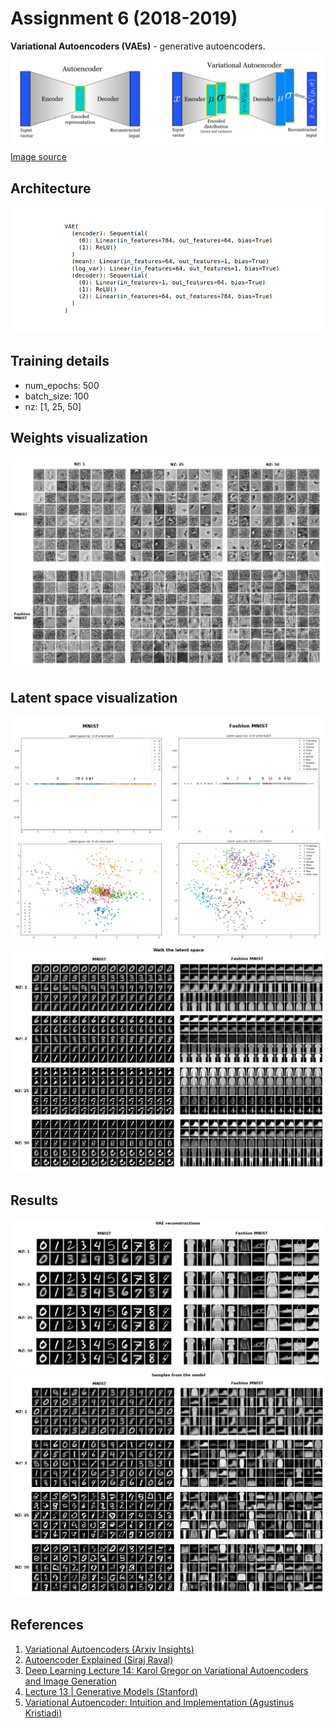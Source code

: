 # Assignment 6 (2018-2019)
__Variational Autoencoders (VAEs)__ - generative autoencoders.
![AE_vs_VAE](./images/AE_vs_VAE.png)
[Image source](https://blog.shazam.com/learning-to-understand-music-from-shazam-56a60788b62f)

## Architecture
![vae_architecture](./images/vae_architecture.png)

## Training details
* num_epochs: 500
* batch_size: 100
* nz: [1, 25, 50]

## Weights visualization
![encoder_weights](./images/encoder_weights.png)

## Latent space visualization
![latent_space_test_batch](./images/latent_space_test_batch.png)
![walk_the_latent_space](./images/walk_the_latent_space.png)

## Results
![vae_reconstructions](./images/vae_reconstructions.png)
![samples_from_the_model](./images/samples_from_the_model.png)

## References
1. [Variational Autoencoders (Arxiv Insights)](https://www.youtube.com/watch?v=9zKuYvjFFS8)
2. [Autoencoder Explained (Siraj Raval)](https://www.youtube.com/watch?v=H1AllrJ-_30)
3. [Deep Learning Lecture 14: Karol Gregor on Variational Autoencoders and Image Generation](https://www.youtube.com/watch?v=P78QYjWh5sM)
4. [Lecture 13 | Generative Models (Stanford)](https://www.youtube.com/watch?v=5WoItGTWV54)
5. [Variational Autoencoder: Intuition and Implementation (Agustinus Kristiadi)](https://wiseodd.github.io/techblog/2016/12/10/variational-autoencoder/)

